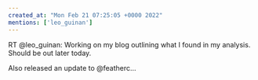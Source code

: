 ```yaml
---
created_at: "Mon Feb 21 07:25:05 +0000 2022"
mentions: ['leo_guinan']
---
```


RT @leo_guinan: Working on my blog outlining what I found in my analysis. Should be out later today. 

Also released an update to @featherc…